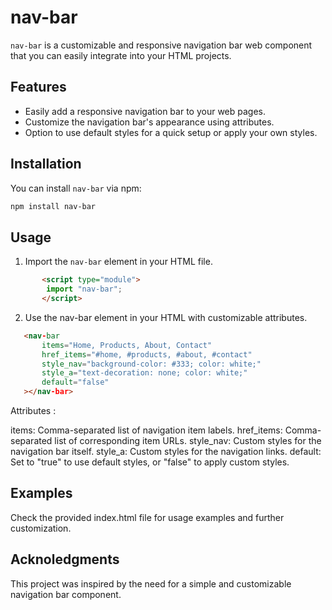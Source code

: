 # nav-bar

`nav-bar` is a customizable and responsive navigation bar web component that you can easily integrate into your HTML projects.

## Features

- Easily add a responsive navigation bar to your web pages.
- Customize the navigation bar's appearance using attributes.
- Option to use default styles for a quick setup or apply your own styles.

## Installation

You can install `nav-bar` via npm:

```bash
npm install nav-bar
```
## Usage

1. Import the `nav-bar` element in your HTML file.

```html
       <script type="module">
        import "nav-bar";
       </script>
```
   
2. Use the nav-bar element in your HTML with customizable attributes.
 ```html
    <nav-bar
        items="Home, Products, About, Contact"
        href_items="#home, #products, #about, #contact"
        style_nav="background-color: #333; color: white;"
        style_a="text-decoration: none; color: white;"
        default="false"
    ></nav-bar>
```
Attributes :

items: Comma-separated list of navigation item labels.
href_items: Comma-separated list of corresponding item URLs.
style_nav: Custom styles for the navigation bar itself.
style_a: Custom styles for the navigation links.
default: Set to "true" to use default styles, or "false" to apply custom styles.

## Examples
Check the provided index.html file for usage examples and further customization.

## Acknoledgments

This project was inspired by the need for a simple and customizable navigation bar component.
